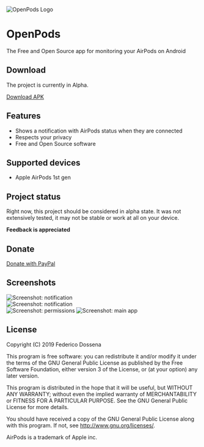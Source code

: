 ![OpenPods Logo](https://github.com/adolfintel/OpenPods/blob/master/.github/logo.png?raw=true)

# OpenPods
The Free and Open Source app for monitoring your AirPods on Android

## Download
The project is currently in Alpha.

[Download APK](https://downloads.fdossena.com/geth.php?r=openpods-apk)


## Features
* Shows a notification with AirPods status when they are connected
* Respects your privacy
* Free and Open Source software

## Supported devices
* Apple AirPods 1st gen

## Project status
Right now, this project should be considered in alpha state. It was not extensively tested, it may not be stable or work at all on your device.

**Feedback is appreciated**

## Donate
[Donate with PayPal](https://www.paypal.me/sineisochronic)

## Screenshots
![Screenshot: notification](https://github.com/adolfintel/OpenPods/blob/master/.github/screen1.png?raw=true)  
![Screenshot: notification](https://github.com/adolfintel/OpenPods/blob/master/.github/screen2.png?raw=true)  
![Screenshot: permissions](https://github.com/adolfintel/OpenPods/blob/master/.github/screen3.png?raw=true)
![Screenshot: main app](https://github.com/adolfintel/OpenPods/blob/master/.github/screen4.png?raw=true)

## License
Copyright (C) 2019 Federico Dossena

This program is free software: you can redistribute it and/or modify
it under the terms of the GNU General Public License as published by
the Free Software Foundation, either version 3 of the License, or
(at your option) any later version.

This program is distributed in the hope that it will be useful,
but WITHOUT ANY WARRANTY; without even the implied warranty of
MERCHANTABILITY or FITNESS FOR A PARTICULAR PURPOSE.  See the
GNU General Public License for more details.

You should have received a copy of the GNU General Public License
along with this program.  If not, see <http://www.gnu.org/licenses/>.

AirPods is a trademark of Apple inc.
